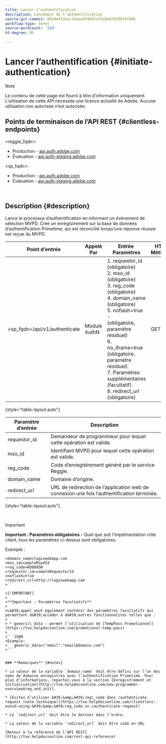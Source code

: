 ```yaml
---
title: Lancer l’authentification
description: Lancement de l’authentification
source-git-commit: 0839e9f2eac7eeeadf9bbfafb2bdd76596f4fb06
workflow-type: tm+mt
source-wordcount: '320'
ht-degree: 0%

---
```



# Lancer l’authentification {#initiate-authentication}

>[!NOTE]
>
>Le contenu de cette page est fourni à titre d’information uniquement. L’utilisation de cette API nécessite une licence actuelle de Adobe. Aucune utilisation non autorisée n’est autorisée.

## Points de terminaison de l’API REST {#clientless-endpoints}

&lt;reggie_fqdn>:

* Production - [api.auth.adobe.com](http://api.auth.adobe.com/)
* Évaluation - [api.auth-staging.adobe.com](http://api.auth-staging.adobe.com/)

&lt;sp_fqdn>:

* Production - [api.auth.adobe.com](http://api.auth.adobe.com/)
* Évaluation - [api.auth-staging.adobe.com](http://api.auth-staging.adobe.com/)

</br>


## Description {#description}

Lance le processus d’authentification en informant un événement de sélection MVPD. Crée un enregistrement sur la base de données d’authentification Primetime, qui est réconcilié lorsqu’une réponse réussie est reçue du MVPD. 



| Point d’entrée | Appelé  </br>Par | Entrée   </br>Paramètres | HTTP  </br>Méthode | Réponse | HTTP  </br>Réponse |
| --- | --- | --- | --- | --- | --- |
| &lt;sp_fqdn>/api/v1/authenticate | Module AuthN | 1. requestor_id (obligatoire)</br>2.  mso_id (obligatoire)</br>3.  reg_code (obligatoire)</br>4.  domain_name (obligatoire)</br>5.  noflash=true -  </br>    (obligatoire, paramètre résiduel)</br>6.  no_iframe=true (obligatoire, paramètre résiduel)</br>7.  Paramètres supplémentaires (facultatif)</br>8.  redirect_url (obligatoire) | GET | L’application web de connexion est redirigée vers la page de connexion MVPD. | 302 pour les mises en oeuvre de redirection complètes |

{style=&quot;table-layout:auto&quot;}


| Paramètre d’entrée | Description |
| --- | --- |
| requestor_id | Demandeur de programmeur pour lequel cette opération est valide. |
| mso_id | Identifiant MVPD pour lequel cette opération est valide. |
| reg_code | Code d’enregistrement généré par le service Reggie. |
| domain_name | Domaine d’origine. |
| redirect_url | URL de redirection de l’application web de connexion une fois l’authentification terminée. |

{style=&quot;table-layout:auto&quot;}

</br>

>[!IMPORTANT]
> 
>**Important : Paramètres obligatoires -** Quel que soit l’implémentation côté client, tous les paramètres ci-dessus sont obligatoires.
>
>
>Exemple :    
>
>
```
>domain_name=loginwebapp.com
>mso_id=sampleMvpdId
>reg_code=RO0885W
>requestor_id=sampleRequestorId
>noflash=true
>redirect_url=http://loginwebapp.com
>```

>[!IMPORTANT]
> 
>**Important : Paramètres facultatifs**
>
>L&#39;appel peut également contenir des paramètres facultatifs qui permettent d&#39;accéder à d&#39;autres fonctionnalités telles que :
>
> * generic\_data : permet l’utilisation de [TempPass Promotionnel](https://tve.helpdocsonline.com/promotional-temp-pass)
>
>```JSON
>Example:
>   generic_data=("email":"email@domain.com")
>```


### **Remarques** {#notes}

* La valeur de la variable `domain_name` doit être défini sur l’un des noms de domaine enregistrés avec l’authentification Primetime. Pour plus d’informations, reportez-vous à la section [Enregistrement et initialisation](http://tve.helpdocsonline.com/new-programmer-overview$reg_and_init).

* [Évitez d’utiliser &#39;&amp;&#39;reg\_code dans /authenticate request (note technique)](https://tve.helpdocsonline.com/clientless:-avoid-using-&#39;&amp;&#39;reg_code-in-/authenticate-request)

* Le `redirect_url` doit être le dernier dans l’ordre.

* La valeur de la variable `redirect_url` doit être codé en URL

[Retour à la référence de l’API REST](http://tve.helpdocsonline.com/rest-api-reference)
